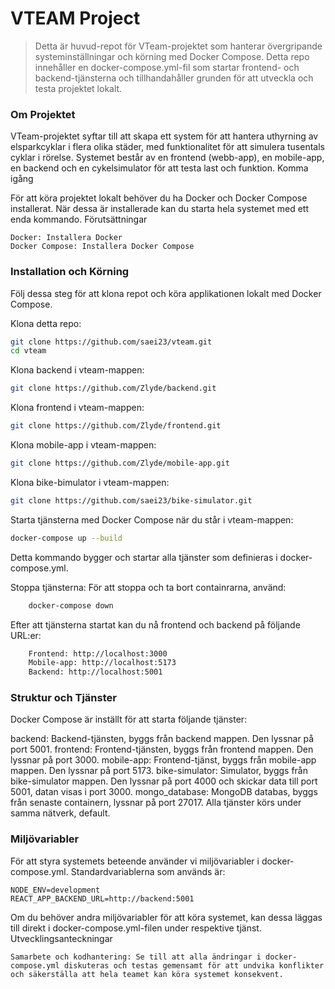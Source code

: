 # VTEAM Project

> Detta är huvud-repot för VTeam-projektet som hanterar övergripande systeminställningar och körning med Docker Compose. Detta repo innehåller en docker-compose.yml-fil som startar frontend- och backend-tjänsterna och tillhandahåller grunden för att utveckla och testa projektet lokalt.

### Om Projektet

VTeam-projektet syftar till att skapa ett system för att hantera uthyrning av elsparkcyklar i flera olika städer, med funktionalitet för att simulera tusentals cyklar i rörelse. Systemet består av en frontend (webb-app), en mobile-app, en backend och en cykelsimulator för att testa last och funktion.
Komma igång

För att köra projektet lokalt behöver du ha Docker och Docker Compose installerat. När dessa är installerade kan du starta hela systemet med ett enda kommando.
Förutsättningar

    Docker: Installera Docker
    Docker Compose: Installera Docker Compose

### Installation och Körning

Följ dessa steg för att klona repot och köra applikationen lokalt med Docker Compose.

Klona detta repo:

```bash
git clone https://github.com/saei23/vteam.git
cd vteam
```

Klona backend i vteam-mappen:
```bash
git clone https://github.com/Zlyde/backend.git
```

Klona frontend i vteam-mappen:
```bash
git clone https://github.com/Zlyde/frontend.git
```

Klona mobile-app i vteam-mappen:
```bash
git clone https://github.com/Zlyde/mobile-app.git
```

Klona bike-bimulator i vteam-mappen:
```bash
git clone https://github.com/saei23/bike-simulator.git
```

Starta tjänsterna med Docker Compose när du står i vteam-mappen:

```bash
docker-compose up --build
```

Detta kommando bygger och startar alla tjänster som definieras i docker-compose.yml.

Stoppa tjänsterna: För att stoppa och ta bort containrarna, använd:
```bash
    docker-compose down
```
Efter att tjänsterna startat kan du nå frontend och backend på följande URL:er:
``` bash
    Frontend: http://localhost:3000
    Mobile-app: http://localhost:5173
    Backend: http://localhost:5001
```

### Struktur och Tjänster

Docker Compose är inställt för att starta följande tjänster:

backend: Backend-tjänsten, byggs från backend mappen. Den lyssnar på port 5001.
frontend: Frontend-tjänsten, byggs från frontend mappen. Den lyssnar på port 3000.
mobile-app: Frontend-tjänst, byggs från mobile-app mappen. Den lyssnar på port 5173.
bike-simulator: Simulator, byggs från bike-simulator mappen. Den lyssnar på port 4000 och skickar data till port 5001, datan visas i port 3000.
mongo_database: MongoDB databas, byggs från senaste containern, lyssnar på port 27017.
Alla tjänster körs under samma nätverk, default.

### Miljövariabler

För att styra systemets beteende använder vi miljövariabler i docker-compose.yml. Standardvariablerna som används är:

    NODE_ENV=development
    REACT_APP_BACKEND_URL=http://backend:5001

Om du behöver andra miljövariabler för att köra systemet, kan dessa läggas till direkt i docker-compose.yml-filen under respektive tjänst.
Utvecklingsanteckningar

    Samarbete och kodhantering: Se till att alla ändringar i docker-compose.yml diskuteras och testas gemensamt för att undvika konflikter och säkerställa att hela teamet kan köra systemet konsekvent.
